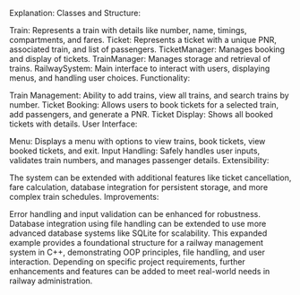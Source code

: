Explanation:
Classes and Structure:

Train: Represents a train with details like number, name, timings, compartments, and fares.
Ticket: Represents a ticket with a unique PNR, associated train, and list of passengers.
TicketManager: Manages booking and display of tickets.
TrainManager: Manages storage and retrieval of trains.
RailwaySystem: Main interface to interact with users, displaying menus, and handling user choices.
Functionality:

Train Management: Ability to add trains, view all trains, and search trains by number.
Ticket Booking: Allows users to book tickets for a selected train, add passengers, and generate a PNR.
Ticket Display: Shows all booked tickets with details.
User Interface:

Menu: Displays a menu with options to view trains, book tickets, view booked tickets, and exit.
Input Handling: Safely handles user inputs, validates train numbers, and manages passenger details.
Extensibility:

The system can be extended with additional features like ticket cancellation, fare calculation, database integration for persistent storage, and more complex train schedules.
Improvements:

Error handling and input validation can be enhanced for robustness.
Database integration using file handling can be extended to use more advanced database systems like SQLite for scalability.
This expanded example provides a foundational structure for a railway management system in C++, demonstrating OOP principles, file handling, and user interaction. Depending on specific project requirements, further enhancements and features can be added to meet real-world needs in railway administration.
